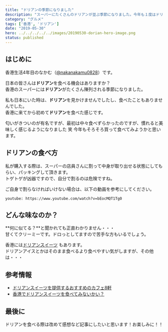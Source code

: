 ```yaml
---
title: "ドリアンの季節になりました"
description: "スーパーにたくさんのドリアンが並ぶ季節になりました。今年も１度はドリアンを食したいと思います。"
category: "グルメ"
tags: ['香港', 'ドリアン']
date: "2019-05-30"
hero: ../../../../../images/20190530-dorian-hero-image.png
status: published
---
```


## はじめに

香港生活4年目のなかむ（[@nakanakamu0828](https://twitter.com/nakanakamu0828)）です。  

日本の皆さんは**ドリアン**を食べる機会はありますか？  
香港のスーパーには**ドリアン**がたくさん陳列される季節になりました。  

私も日本にいた時は、**ドリアン**を見かけませんでしたし、食べたこともありませんでした。  
香港に来てから初めて**ドリアン**を食べた感じです。

匂いがきついのが有名ですが、最初は中々食べずらかったのですが、慣れると美味しく感じるようになりました 笑
今年もそろそろ買って食べてみようかと思います。


## ドリアンの食べ方
私が購入する際は、スーパーの店員さんに割って中身が取り出せる状態にしてもらい、パッキングして頂きます。  
トゲトゲが凶器ですので、自分で割るのは危険ですね。

ご自身で割らなければいけない場合は、以下の動画を参考にしてください。

`youtube: https://www.youtube.com/watch?v=bEocMQT1Tg0`  


## どんな味なのか？
**何に似てる？**と聞かれても正直わかりません・・・  
甘くてクリーミーです。ドロっとしてますので苦手な方もいるでしょう。

香港には[ドリアンスイーツ](http://www.pocketpageweekly.com/gourmet/53614/) もあります。  
ドリアンアイスとかはそのまま食べるより食べやすい気がしますが、その他は・・・



## 参考情報
- [ドリアンスイーツを提供するおすすめのカフェ8軒](http://www.pocketpageweekly.com/gourmet/53614/)  
- [香港でドリアンスイーツを食べてみないかい？](https://anego-skyscraper.com/durian-hk/)  

## 最後に
ドリアンを食べる際は改めて感想など記事にしたいと思います！お楽しみに！！